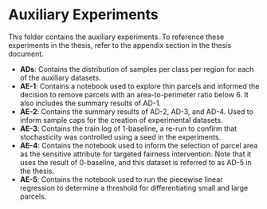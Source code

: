 # Auxiliary Experiments

This folder contains the auxiliary experiments. To reference these experiments in the thesis, refer to the appendix section in the thesis document.

- **ADs**: Contains the distribution of samples per class per region for each of the auxiliary datasets.
- **AE-1**: Contains a notebook used to explore thin parcels and informed the decision to remove parcels with an area-to-perimeter ratio below 6. It also includes the summary results of AD-1.
- **AE-2**: Contains the summary results of AD-2, AD-3, and AD-4. Used to inform sample caps for the creation of experimental datasets.
- **AE-3**: Contains the train log of 1-baseline, a re-run to confirm that stochasticity was controlled using a seed in the experiments.
- **AE-4**: Contains the notebook used to inform the selection of parcel area as the sensitive attribute for targeted fairness intervention. Note that it uses the result of 0-baseline, and this dataset is referred to as AD-5 in the thesis.
- **AE-5**: Contains the notebook used to run the piecewise linear regression to determine a threshold for differentiating small and large parcels.
